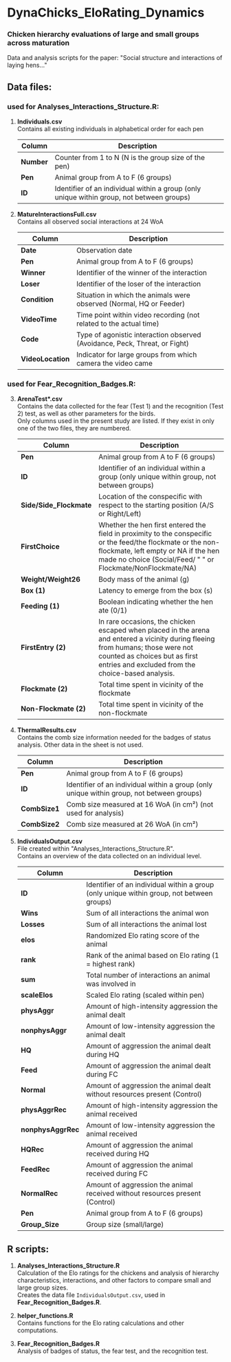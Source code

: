# DynaChicks_EloRating_Dynamics
### Chicken hierarchy evaluations of large and small groups across maturation

Data and analysis scripts for the paper: "Social structure and interactions of laying hens..."

## Data files:

### used for **Analyses_Interactions_Structure.R**:

1. **Individuals.csv**  
   Contains all existing individuals in alphabetical order for each pen  

   | **Column** | **Description** |
   |------------|-----------------|
   | **Number** | Counter from 1 to N (N is the group size of the pen) |
   | **Pen**    | Animal group from A to F (6 groups) |
   | **ID**     | Identifier of an individual within a group (only unique within group, not between groups) |

2. **MatureInteractionsFull.csv**  
   Contains all observed social interactions at 24 WoA   

   | **Column**     | **Description** |
   |----------------|-----------------|
   | **Date**       | Observation date |
   | **Pen**        | Animal group from A to F (6 groups) |
   | **Winner**     | Identifier of the winner of the interaction |
   | **Loser**      | Identifier of the loser of the interaction |
   | **Condition**  | Situation in which the animals were observed (Normal, HQ or Feeder) |
   | **VideoTime**  | Time point within video recording (not related to the actual time) |
   | **Code**       | Type of agonistic interaction observed (Avoidance, Peck, Threat, or Fight) |
   | **VideoLocation** | Indicator for large groups from which camera the video came |

### used for **Fear_Recognition_Badges.R**:

3. **ArenaTest\*.csv**  
   Contains the data collected for the fear (Test 1) and the recognition (Test 2) test, as well as other parameters for the birds.  
   Only columns used in the present study are listed. If they exist in only one of the two files, they are numbered.   

   | **Column**          | **Description** |
   |---------------------|-----------------|
   | **Pen**             | Animal group from A to F (6 groups) |
   | **ID**              | Identifier of an individual within a group (only unique within group, not between groups) |
   | **Side/Side_Flockmate** | Location of the conspecific with respect to the starting position (A/S or Right/Left) |
   | **FirstChoice**     | Whether the hen first entered the field in proximity to the conspecific or the feed/the flockmate or the non-flockmate, left empty or NA if the hen made no choice (Social/Feed/ " " or Flockmate/NonFlockmate/NA) |
   | **Weight/Weight26** | Body mass of the animal (g) |
   | **Box (1)**         | Latency to emerge from the box (s) |
   | **Feeding (1)**     | Boolean indicating whether the hen ate (0/1) |
   | **FirstEntry (2)**  | In rare occasions, the chicken escaped when placed in the arena and entered a vicinity during fleeing from humans; those were not counted as choices but as first entries and excluded from the choice-based analysis. |
   | **Flockmate (2)**   | Total time spent in vicinity of the flockmate |
   | **Non-Flockmate (2)** | Total time spent in vicinity of the non-flockmate |

4. **ThermalResults.csv**  
   Contains the comb size information needed for the badges of status analysis. Other data in the sheet is not used.  

   | **Column**    | **Description** |
   |---------------|-----------------|
   | **Pen**       | Animal group from A to F (6 groups) |
   | **ID**        | Identifier of an individual within a group (only unique within group, not between groups) |
   | **CombSize1** | Comb size measured at 16 WoA (in cm²) (not used for analysis) |
   | **CombSize2** | Comb size measured at 26 WoA (in cm²) |

5. **IndividualsOutput.csv**  
   File created within "Analyses_Interactions_Structure.R".  
   Contains an overview of the data collected on an individual level.  

   | **Column**        | **Description** |
   |-------------------|-----------------|
   | **ID**            | Identifier of an individual within a group (only unique within group, not between groups) |
   | **Wins**          | Sum of all interactions the animal won |
   | **Losses**        | Sum of all interactions the animal lost |
   | **elos**          | Randomized Elo rating score of the animal |
   | **rank**          | Rank of the animal based on Elo rating (1 = highest rank) |
   | **sum**           | Total number of interactions an animal was involved in |
   | **scaleElos**     | Scaled Elo rating (scaled within pen) |
   | **physAggr**      | Amount of high-intensity aggression the animal dealt |
   | **nonphysAggr**   | Amount of low-intensity aggression the animal dealt |
   | **HQ**            | Amount of aggression the animal dealt during HQ |
   | **Feed**          | Amount of aggression the animal dealt during FC |
   | **Normal**        | Amount of aggression the animal dealt without resources present (Control) |
   | **physAggrRec**   | Amount of high-intensity aggression the animal received |
   | **nonphysAggrRec** | Amount of low-intensity aggression the animal received |
   | **HQRec**         | Amount of aggression the animal received during HQ |
   | **FeedRec**       | Amount of aggression the animal received during FC |
   | **NormalRec**     | Amount of aggression the animal received without resources present (Control) |
   | **Pen**           | Animal group from A to F (6 groups) |
   | **Group_Size**    | Group size (small/large) |

## R scripts:

1. **Analyses_Interactions_Structure.R**  
   Calculation of the Elo ratings for the chickens and analysis of hierarchy characteristics, interactions, and other factors to compare small and large group sizes.  
   Creates the data file `IndividualsOutput.csv`, used in **Fear_Recognition_Badges.R**.

2. **helper_functions.R**  
   Contains functions for the Elo rating calculations and other computations.

3. **Fear_Recognition_Badges.R**  
   Analysis of badges of status, the fear test, and the recognition test.